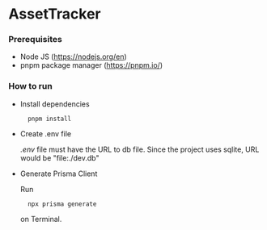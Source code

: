 # AssetTracker

### Prerequisites 

* Node JS (https://nodejs.org/en)
* pnpm package manager (https://pnpm.io/)

### How to run

* Install dependencies

        pnpm install

* Create .env file

    _.env_ file must have the URL to db file. Since the project uses sqlite, URL would be "file:./dev.db"

* Generate Prisma Client

    Run 

        npx prisma generate

    on Terminal.


